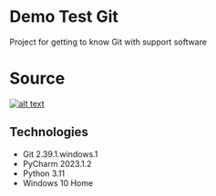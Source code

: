 # Demo Test Git 
Project for getting to know Git with support software

# Source 
[![alt text](https://con.jaktestowac.pl/wp-content/uploads/brand/jaktestowac_small.png)](https://jaktestowac.pl/course/gdt1-git-dla-testerow/)

## Technologies 
- Git 2.39.1.windows.1
- PyCharm 2023.1.2
- Python 3.11
- Windows 10 Home 
